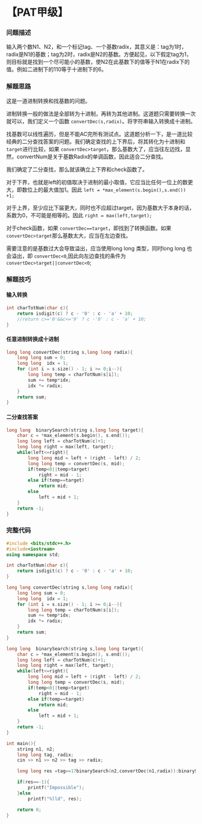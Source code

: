 # 【PAT甲级】

### 问题描述

输入两个数N1、N2，和一个标记tag、一个基数radix，其意义是：tag为1时，radix是N1的基数；tag为2时，radix是N2的基数。方便起见，以下假定tag为1，则目标就是找到一个尽可能小的基数，使N2在此基数下的值等于N1在radix下的值。例如二进制下的110等于十进制下的6。

### 解题思路

这是一道进制转换和找基数的问题。

进制转换一般的做法是全部转为十进制，再转为其他进制。这道题只需要转换一次就可以，我们定义一个函数 `convertDec(s,radix)`。将字符串输入转换成十进制。

找基数可以线性遍历，但是不能AC完所有测试点。这道题分析一下，是一道比较经典的二分查找答案的问题。我们确定查找的上下界后，将其转化为十进制和 `target`进行比较，如果 `convertDec>target`，那么基数大了，应当往左边找，显然，convertNum是关于基数Radix的单调函数，因此适合二分查找。

我们确定了二分查找，那么就该确立上下界和check函数了。

对于下界，也就是left的初值取决于进制的最小取值，它应当比任何一位上的数更大，即数位上的最大值加1。因此 `left = *max_element(s.begin(),s.end()) +1;`

对于上界，至少应比下届更大，同时也不应超过target，因为基数大于本身的话，系数为0，不可能是相等的。因此 `right = max(left,target);`

 对于check函数，如果 `convertDec==target`，即找到了转换函数。如果 `convertDec>target`那么基数太大，应当在左边查找。

需要注意的是基数过大会导致溢出，应当使用long long 类型，同时long long 也会溢出，即 `convertDec<0`,因此向左边查找的条件为 `convertDec>target||convertDec<0`;

### 解题技巧

#### 输入转换

```cpp
int charTotNum(char c){
    return isdigit(c) ? c - '0' : c - 'a' + 10;
    //return c>='0'&&c<='9' ? c -'0' : c - 'a' + 10;
}
```

#### 任意进制转换成十进制

```cpp
long long convertDec(string s,long long radix){
    long long sum = 0;
    long long  idx = 1;
    for (int i = s.size() - 1; i >= 0;i--){
        long long temp = charTotNum(s[i]);
        sum += temp*idx;
        idx *= radix;
    }
    return sum;
}
```

#### 二分查找答案

```cpp
long long  binarySearch(string s,long long target){
    char c = *max_element(s.begin(), s.end());
    long long left = charTotNum(c)+1;
    long long right = max(left, target);
    while(left<=right){
        long long mid = left + (right - left) / 2;
        long long temp = convertDec(s, mid);
        if(temp<0||temp>target)
            right = mid - 1;
        else if(temp==target)
            return mid;
        else
            left = mid + 1;
    }
    return -1;
}
```

### 完整代码

```cpp
#include <bits/stdc++.h>
#include<iostream>
using namespace std;

int charTotNum(char c){
    return isdigit(c) ? c - '0' : c - 'a' + 10;
}

long long convertDec(string s,long long radix){
    long long sum = 0;
    long long  idx = 1;
    for (int i = s.size() - 1; i >= 0;i--){
        long long temp = charTotNum(s[i]);
        sum += temp*idx;
        idx *= radix;
    }
    return sum;
}

long long  binarySearch(string s,long long target){
    char c = *max_element(s.begin(), s.end());
    long long left = charTotNum(c)+1;
    long long right = max(left, target);
    while(left<=right){
        long long mid = left + (right - left) / 2;
        long long temp = convertDec(s, mid);
        if(temp<0||temp>target)
            right = mid - 1;
        else if(temp==target)
            return mid;
        else
            left = mid + 1;
    }
    return -1;
}

int main(){
    string n1, n2;
    long long tag, radix;
    cin >> n1 >> n2 >> tag >> radix;

    long long res =tag==1?binarySearch(n2,convertDec(n1,radix)):binarySearch(n1,convertDec(n2,radix));

    if(res==-1){
        printf("Impossible");
    }else
        printf("%lld", res);

    return 0;
}
```
